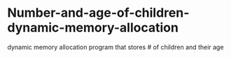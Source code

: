 # Number-and-age-of-children-dynamic-memory-allocation
dynamic memory allocation program that stores # of children and their age
